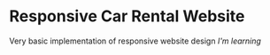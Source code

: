 # Responsive Car Rental Website
Very basic implementation of responsive website design 
*I'm learning*

